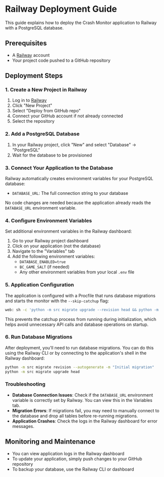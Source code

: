 # Railway Deployment Guide

This guide explains how to deploy the Crash Monitor application to Railway with a PostgreSQL database.

## Prerequisites

- A [Railway](https://railway.app/) account
- Your project code pushed to a GitHub repository

## Deployment Steps

### 1. Create a New Project in Railway

1. Log in to [Railway](https://railway.app/)
2. Click "New Project"
3. Select "Deploy from GitHub repo"
4. Connect your GitHub account if not already connected
5. Select the repository

### 2. Add a PostgreSQL Database

1. In your Railway project, click "New" and select "Database" → "PostgreSQL"
2. Wait for the database to be provisioned

### 3. Connect Your Application to the Database

Railway automatically creates environment variables for your PostgreSQL database:

- `DATABASE_URL`: The full connection string to your database

No code changes are needed because the application already reads the `DATABASE_URL` environment variable.

### 4. Configure Environment Variables

Set additional environment variables in the Railway dashboard:

1. Go to your Railway project dashboard
2. Click on your application (not the database)
3. Navigate to the "Variables" tab
4. Add the following environment variables:
   - `DATABASE_ENABLED=true`
   - `BC_GAME_SALT` (if needed)
   - Any other environment variables from your local `.env` file

### 5. Application Configuration

The application is configured with a Procfile that runs database migrations and starts the monitor with the `--skip-catchup` flag:

```bash
web: sh -c 'python -m src migrate upgrade --revision head && python -m src monitor --skip-catchup'
```

This prevents the catchup process from running during initialization, which helps avoid unnecessary API calls and database operations on startup.

### 6. Run Database Migrations

After deployment, you'll need to run database migrations. You can do this using the Railway CLI or by connecting to the application's shell in the Railway dashboard:

```bash
python -m src migrate revision --autogenerate -m "Initial migration"
python -m src migrate upgrade head
```

### Troubleshooting

- **Database Connection Issues**: Check if the `DATABASE_URL` environment variable is correctly set by Railway. You can view this in the Variables tab.
- **Migration Errors**: If migrations fail, you may need to manually connect to the database and drop all tables before re-running migrations.
- **Application Crashes**: Check the logs in the Railway dashboard for error messages.

## Monitoring and Maintenance

- You can view application logs in the Railway dashboard
- To update your application, simply push changes to your GitHub repository
- To backup your database, use the Railway CLI or dashboard
